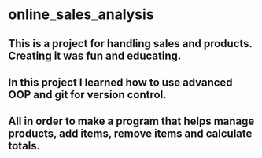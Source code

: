 # online_sales_analysis

## This is a project for handling sales and products. Creating it was fun and educating.
## In this project I learned how to use advanced OOP and git for version control. 
## All in order to make a program that helps manage products, add items, remove items and calculate totals. 
